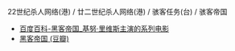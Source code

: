 22世纪杀人网络(港) / 廿二世纪杀人网络(港) / 骇客任务(台) / 骇客帝国
- [百度百科-黑客帝国_基努·里维斯主演的系列电影](https://baike.baidu.com/item/%E9%BB%91%E5%AE%A2%E5%B8%9D%E5%9B%BD/34564)
- [黑客帝国 (豆瓣)](https://movie.douban.com/subject/1291843/)
